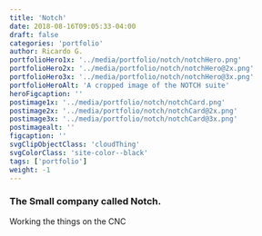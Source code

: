 ```yaml
---
title: 'Notch'
date: 2018-08-16T09:05:33-04:00
draft: false
categories: 'portfolio'
author: Ricardo G.
portfolioHero1x: '../media/portfolio/notch/notchHero.png'
portfolioHero2x: '../media/portfolio/notch/notchHero@2x.png'
portfolioHero3x: '../media/portfolio/notch/notchHero@3x.png'
portfolioHeroAlt: 'A cropped image of the NOTCH suite'
heroFigcaption: ''
postimage1x: '../media/portfolio/notch/notchCard.png'
postimage2x: '../media/portfolio/notch/notchCard@2x.png'
postimage3x: '../media/portfolio/notch/notchCard@3x.png'
postimagealt: ''
figcaption: ''
svgClipObjectClass: 'cloudThing'
svgColorClass: 'site-color--black'
tags: ['portfolio']
weight: -1
---
```


### The Small company called Notch.

Working the things on the CNC
